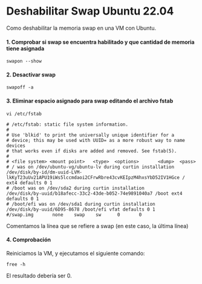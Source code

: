 # Deshabilitar Swap Ubuntu 22.04

Como deshabilitar la memoria swap en una VM con Ubuntu.

#### 1. Comprobar si swap se encuentra habilitado y que cantidad de memoria tiene asignada

`swapon --show`

#### 2. Desactivar swap

`swapoff -a`

#### 3. Eliminar espacio asignado para swap editando el archivo fstab

`vi /etc/fstab`



    # /etc/fstab: static file system information.
    #
    # Use 'blkid' to print the universally unique identifier for a
    # device; this may be used with UUID= as a more robust way to name devices
    # that works even if disks are added and removed. See fstab(5).
    #
    # <file system> <mount point>   <type>  <options>       <dump>  <pass>
    # / was on /dev/ubuntu-vg/ubuntu-lv during curtin installation
    /dev/disk/by-id/dm-uuid-LVM-lkKyT23uUv21APU19iWs5lccmdaoi2CFrwRbre43cvKEIpzM4hxsYbD52IV1HGce / ext4 defaults 0 1
    # /boot was on /dev/sda2 during curtin installation
    /dev/disk/by-uuid/b18afecc-33c2-43de-b052-74e9891040a7 /boot ext4 defaults 0 1
    # /boot/efi was on /dev/sda1 during curtin installation
    /dev/disk/by-uuid/6D95-8678 /boot/efi vfat defaults 0 1
    #/swap.img       none    swap    sw      0       0

Comentamos la línea que se refiere a swap (en este caso, la última línea)

#### 4. Comprobación

Reiniciamos la VM, y ejecutamos el siguiente comando:

`free -h`

El resultado debería ser 0.
